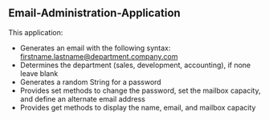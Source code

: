 ## Email-Administration-Application
 This application:
- Generates an email with the following syntax: firstname.lastname@department.company.com
- Determines the department (sales, development, accounting), if none leave blank
- Generates a random String for a password
- Provides set methods to change the password, set the mailbox capacity, and define an alternate
email address
- Provides get methods to display the name, email, and mailbox capacity 
